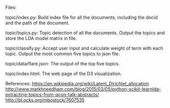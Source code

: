 Files:

topic/index.py: Build index file for all the documents, including the docid and the path of the document.

topic/topics.py: Topic detection of all the documents. Output the topics and store the LDA model matrix in file.

topic/classify.py: Accept user input and calculate weight of term with each topic. Output the most common five topics to json file.

topic/data/flare.json: The output of the top five topics.

topic/index.html: The web page of the D3 visualization.

References:
https://en.wikipedia.org/wiki/Latent_Dirichlet_allocation
http://www.markhneedham.com/blog/2015/03/05/python-scikit-learnlda-extracting-topics-from-qcon-talk-abstracts/
http://bl.ocks.org/mbostock/7607535


